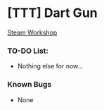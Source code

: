 # [TTT] Dart Gun

[Steam Workshop](https://steamcommunity.com/sharedfiles/filedetails/?id=1104855706)

### TO-DO List:
* Nothing else for now...

### Known Bugs
* None
